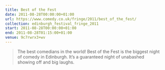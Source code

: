 ```yaml
---
title: Best of the Fest
date: 2011-08-28T00:00:00+01:00
url: https://www.comedy.co.uk/fringe/2011/best_of_the_fest/
collection: edinburgh_festival_fringe_2011
start: 2011-08-28T00:00:00+01:00
end: 2011-08-28T01:15:00+01:00
venue: 9c7rwrx3+wv
---
```

> The best comedians in the world! Best of the Fest is the biggest night of comedy in Edinburgh. It’s a guaranteed night of unabashed showing off and big laughs.
